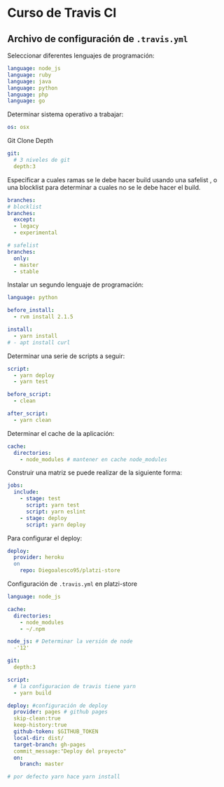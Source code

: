 # Curso de Travis CI

## Archivo de configuración de `.travis.yml`

Seleccionar diferentes lenguajes de programación:

```yaml
language: node_js
language: ruby
language: java
language: python
language: php
language: go
```

Determinar sistema operativo a trabajar:

```yml
os: osx
```

Git Clone Depth

```yaml
git:
  # 3 niveles de git
  depth:3
```

Especificar a cuales ramas se le debe hacer build usando una safelist , o una blocklist para determinar a cuales no se le debe hacer el build.

```yaml
branches:
# blocklist
branches:
  except:
  - legacy
  - experimental

# safelist
branches:
  only:
  - master
  - stable
```

Instalar un segundo lenguaje de programación:

```yaml
language: python

before_install:
  - rvm install 2.1.5
```

```yaml
install:
  - yarn install
# - apt install curl
```

Determinar una serie de scripts a seguir:

```yaml
script:
  - yarn deploy
  - yarn test

before_script:
  - clean

after_script:
  - yarn clean
```

Determinar el cache de la aplicación:

```yaml
cache:
  directories:
    - node_modules # mantener en cache node_modules
```

Construir una matriz se puede realizar de la siguiente forma:

```yaml
jobs:
  include:
    - stage: test
      script: yarn test
      script: yarn eslint
    - stage: deploy
      script: yarn deploy
```

Para configurar el deploy:

```yaml
deploy:
  provider: heroku
  on
    repo: Diegoalesco95/platzi-store
```

Configuración de `.travis.yml` en platzi-store

```yml
language: node_js

cache:
  directories:
    - node_modules
    - ~/.npm

node_js: # Determinar la versión de node
  -'12'

git:
  depth:3

script:
  # la configuracion de travis tiene yarn
  - yarn build

deploy: #configuración de deploy
  provider: pages # github pages
  skip-clean:true
  keep-history:true
  github-token: $GITHUB_TOKEN
  local-dir: dist/
  target-branch: gh-pages
  commit_message:"Deploy del proyecto"
  on:
    branch: master

# por defecto yarn hace yarn install
```
